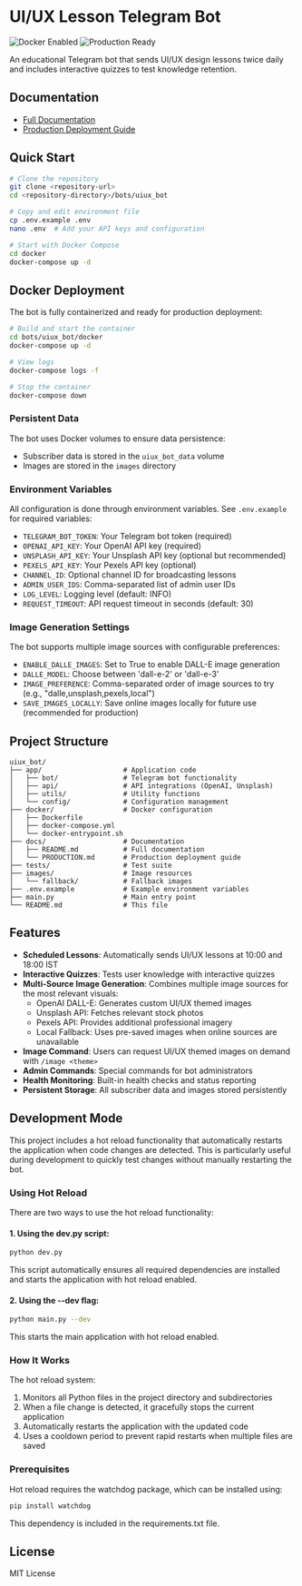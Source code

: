# UI/UX Lesson Telegram Bot

![Docker Enabled](https://img.shields.io/badge/Docker-Enabled-blue)
![Production Ready](https://img.shields.io/badge/Status-Production%20Ready-green)

An educational Telegram bot that sends UI/UX design lessons twice daily and includes interactive quizzes to test knowledge retention.

## Documentation

- [Full Documentation](docs/README.md)
- [Production Deployment Guide](docs/PRODUCTION.md)

## Quick Start

```bash
# Clone the repository
git clone <repository-url>
cd <repository-directory>/bots/uiux_bot

# Copy and edit environment file
cp .env.example .env
nano .env  # Add your API keys and configuration

# Start with Docker Compose
cd docker
docker-compose up -d
```

## Docker Deployment

The bot is fully containerized and ready for production deployment:

```bash
# Build and start the container
cd bots/uiux_bot/docker
docker-compose up -d

# View logs
docker-compose logs -f

# Stop the container
docker-compose down
```

### Persistent Data

The bot uses Docker volumes to ensure data persistence:
- Subscriber data is stored in the `uiux_bot_data` volume
- Images are stored in the `images` directory

### Environment Variables

All configuration is done through environment variables. See `.env.example` for required variables:

- `TELEGRAM_BOT_TOKEN`: Your Telegram bot token (required)
- `OPENAI_API_KEY`: Your OpenAI API key (required)
- `UNSPLASH_API_KEY`: Your Unsplash API key (optional but recommended)
- `PEXELS_API_KEY`: Your Pexels API key (optional)
- `CHANNEL_ID`: Optional channel ID for broadcasting lessons
- `ADMIN_USER_IDS`: Comma-separated list of admin user IDs
- `LOG_LEVEL`: Logging level (default: INFO)
- `REQUEST_TIMEOUT`: API request timeout in seconds (default: 30)

### Image Generation Settings

The bot supports multiple image sources with configurable preferences:

- `ENABLE_DALLE_IMAGES`: Set to True to enable DALL-E image generation
- `DALLE_MODEL`: Choose between 'dall-e-2' or 'dall-e-3'
- `IMAGE_PREFERENCE`: Comma-separated order of image sources to try (e.g., "dalle,unsplash,pexels,local")
- `SAVE_IMAGES_LOCALLY`: Save online images locally for future use (recommended for production)

## Project Structure

```
uiux_bot/
├── app/                    # Application code
│   ├── bot/                # Telegram bot functionality
│   ├── api/                # API integrations (OpenAI, Unsplash)
│   ├── utils/              # Utility functions
│   └── config/             # Configuration management
├── docker/                 # Docker configuration
│   ├── Dockerfile
│   ├── docker-compose.yml
│   └── docker-entrypoint.sh
├── docs/                   # Documentation
│   ├── README.md           # Full documentation
│   └── PRODUCTION.md       # Production deployment guide
├── tests/                  # Test suite
├── images/                 # Image resources
│   └── fallback/           # Fallback images
├── .env.example            # Example environment variables
├── main.py                 # Main entry point
└── README.md               # This file
```

## Features

- **Scheduled Lessons**: Automatically sends UI/UX lessons at 10:00 and 18:00 IST
- **Interactive Quizzes**: Tests user knowledge with interactive quizzes
- **Multi-Source Image Generation**: Combines multiple image sources for the most relevant visuals:
  - OpenAI DALL-E: Generates custom UI/UX themed images
  - Unsplash API: Fetches relevant stock photos
  - Pexels API: Provides additional professional imagery
  - Local Fallback: Uses pre-saved images when online sources are unavailable
- **Image Command**: Users can request UI/UX themed images on demand with `/image <theme>`
- **Admin Commands**: Special commands for bot administrators
- **Health Monitoring**: Built-in health checks and status reporting
- **Persistent Storage**: All subscriber data and images stored persistently

## Development Mode

This project includes a hot reload functionality that automatically restarts the application when code changes are detected. This is particularly useful during development to quickly test changes without manually restarting the bot.

### Using Hot Reload

There are two ways to use the hot reload functionality:

#### 1. Using the dev.py script:

```bash
python dev.py
```

This script automatically ensures all required dependencies are installed and starts the application with hot reload enabled.

#### 2. Using the --dev flag:

```bash
python main.py --dev
```

This starts the main application with hot reload enabled.

### How It Works

The hot reload system:

1. Monitors all Python files in the project directory and subdirectories
2. When a file change is detected, it gracefully stops the current application
3. Automatically restarts the application with the updated code
4. Uses a cooldown period to prevent rapid restarts when multiple files are saved

### Prerequisites

Hot reload requires the watchdog package, which can be installed using:

```bash
pip install watchdog
```

This dependency is included in the requirements.txt file.

## License

MIT License 